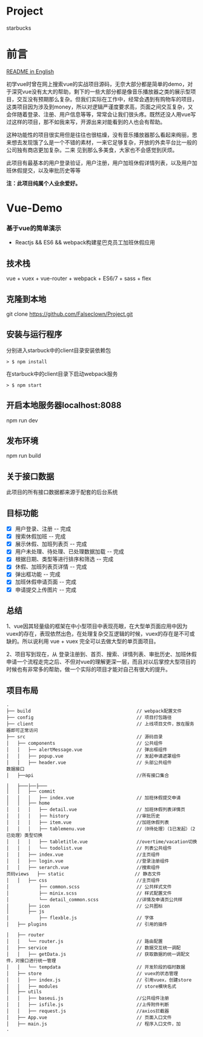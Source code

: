 # Project
starbucks
# 前言

[README in English](README-en.md)

初学vue时曾在网上搜索vue的实战项目源码，无奈大部分都是简单的demo，对于深究vue没有太大的帮助，剩下的一些大部分都是像音乐播放器之类的展示型项目，交互没有预期那么复杂。但我们实际在工作中，经常会遇到有购物车的项目，这类项目因为涉及到money，所以对逻辑严谨度要求高，页面之间交互复杂，又会伴随着登录、注册、用户信息等等，常常会让我们很头疼。既然还没人用vue写过这样的项目，那不如我来写，开源出来对能看到的人也会有帮助。

这种功能性的项目很实用但是往往也很枯燥，没有音乐播放器那么看起来绚丽，思来想去发现饿了么是一个不错的素材，一来它足够复杂，开放的外卖平台比一般的公司独有商店更加复杂。二来 见到那么多美食，大家也不会感觉到厌烦。

此项目有最基本的用户登录验证，用户注册，用户加班休假详情列表，以及用户加班休假提交，以及审批历史等等

__注：此项目纯属个人业余爱好。__
# Vue-Demo

### 基于vue的简单演示

* Reactjs && ES6 && webpack构建星巴克员工加班休假应用
## 技术栈

vue + vuex + vue-router + webpack + ES6/7 + sass + flex 
## 克隆到本地
git clone https://github.com/Falseclown/Project.git
## 安装与运行程序

分别进入starbuck中的client目录安装依赖包

```
> $ npm install
```
在starbuck中的client目录下启动webpack服务

```
> $ npm start
```
## 开启本地服务器localhost:8088
npm run dev
## 发布环境
npm run build
## 关于接口数据
此项目的所有接口数据都来源于配套的后台系统

## 目标功能
- [x] 用户登录、注册 -- 完成
- [x] 搜索休假加班 -- 完成
- [x] 展示休假、加班列表页 -- 完成
- [x] 用户未处理、待处理、已处理数据加载 -- 完成
- [x] 根据日期、类型等进行排序和筛选 -- 完成
- [x] 休假、加班列表页详情 -- 完成
- [x] 弹出框功能 -- 完成
- [x] 加班休假申请页面 -- 完成
- [x] 申请提交上传图片 -- 完成
## 总结

1、vue因其轻量级的框架在中小型项目中表现亮眼，在大型单页面应用中因为vuex的存在，表现依然出色，在处理复杂交互逻辑的时候，vuex的存在是不可或缺的。所以说利用 vue + vuex 完全可以去做大型的单页面项目。

2、项目写到现在，从 登录注册到、首页、搜索、详情列表、审批历史、加班休假申请一个流程走完之后、不但对vue的理解更深一层，而且对以后掌控大型项目的时候也有非常多的帮助，做一个实际的项目才能对自己有很大的提升。
## 项目布局

```
.
├── build                                       // webpack配置文件
├── config                                      // 项目打包路径
├── client                                      // 上线项目文件，放在服务器即可正常访问
├── src                                         // 源码目录
│   ├── components                              // 公共组件
│   │   ├── alertMessage.vue                    // 弹出框组件
│   │   ├── popup.vue                           // 发起申请遮罩组件
│   │   ├── header.vue                          // 头部公共组件
数据接口
│   ├──api                                      //所有接口集合

│   ├───├──├─── 
│   │   ├── commit
│   │   │   ├── index.vue                       // 加班休假提交申请
│   │   ├── home
│   │   │   ├── detail.vue                      // 加班休假列表详情页
│   │   │   ├── history                         //审批历史   
│   │   │   ├── item.vue                        //加班休假列表
│   │   │   ├── tablemenu.vue                   //（0待处理）（1已发起）（2已处理）类型切换
│   │   │   ├── tabletitle.vue                  //overtime/vacation切换
│   │   │   └── todolist.vue                    // 列表公共组件
│   │   ├── index.vue                           //主页组件
│   │   ├── login.vue                           //登录注册组件
│   │   ├── serarch.vue                         //搜索组件
页码views   ├── static                          // 静态文件
│   │   ├── css                                 //主页组件
│           ├── common.scss                     // 公共样式文件
│           ├── minix.scss                      // 样式配置文件
│           └── detail_common.scss              //详情及申请页公共样
│       ├── icon                                // 公共图标
│       ├── js                                  
│           ├── flexble.js                      // 字体
│   ├── plugins                                 // 引用的插件

│   ├── router
│   │   └── router.js                           // 路由配置
│   ├── service                                 // 数据交互统一调配
│   │   ├── getData.js                          // 获取数据的统一调配文件，对接口进行统一管理
│   │   └── tempdata                            // 开发阶段的临时数据
│   ├── store                                   // vuex的状态管理
│   │   ├── index.js                            // 引用vuex，创建store
│   │   ├── modules                             // store模块名式 
│   ├── utils                                   
│   │   ├── baseui.js                           //公共组件注册
│   │   ├── isfile.js                           //上传附件判断
│   │   ├── request.js                          //axios拦截器
│   ├── App.vue                                 // 页面入口文件
│   ├── main.js                                 // 程序入口文件，加
.
